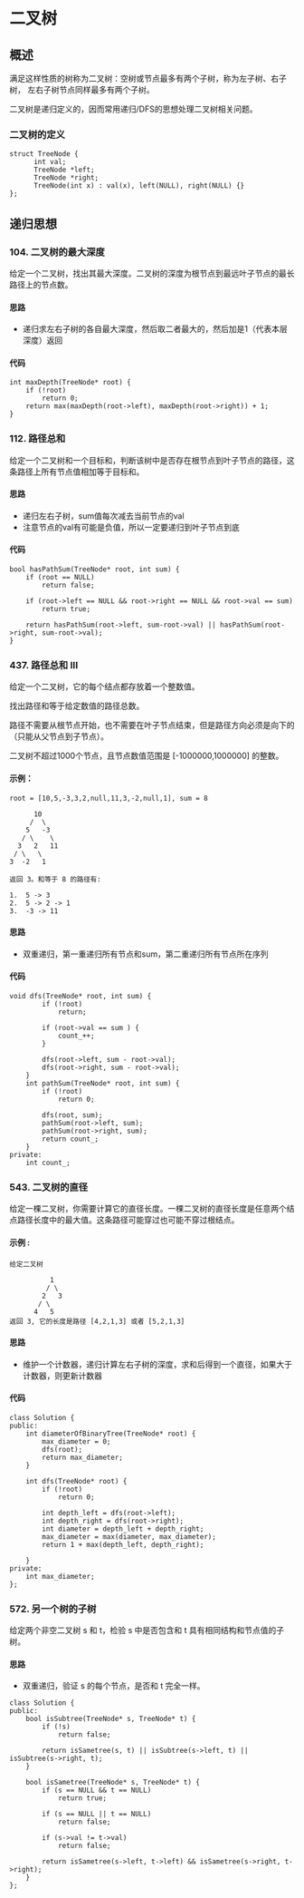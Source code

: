 # 二叉树
## 概述
满足这样性质的树称为二叉树：空树或节点最多有两个子树，称为左子树、右子树， 左右子树节点同样最多有两个子树。

二叉树是递归定义的，因而常用递归/DFS的思想处理二叉树相关问题。

### 二叉树的定义
```
struct TreeNode {
      int val;
      TreeNode *left;
      TreeNode *right;
      TreeNode(int x) : val(x), left(NULL), right(NULL) {}
};
```

## 递归思想
### 104. 二叉树的最大深度
给定一个二叉树，找出其最大深度。二叉树的深度为根节点到最远叶子节点的最长路径上的节点数。

#### 思路
- 递归求左右子树的各自最大深度，然后取二者最大的，然后加是1（代表本层深度）返回

#### 代码
```
int maxDepth(TreeNode* root) {
    if (!root)
        return 0;
    return max(maxDepth(root->left), maxDepth(root->right)) + 1;
}
```

### 112. 路径总和
给定一个二叉树和一个目标和，判断该树中是否存在根节点到叶子节点的路径，这条路径上所有节点值相加等于目标和。

#### 思路
- 递归左右子树，sum值每次减去当前节点的val
- 注意节点的val有可能是负值，所以一定要递归到叶子节点到底

#### 代码
```
bool hasPathSum(TreeNode* root, int sum) {
    if (root == NULL)
        return false;

    if (root->left == NULL && root->right == NULL && root->val == sum)
        return true;

    return hasPathSum(root->left, sum-root->val) || hasPathSum(root->right, sum-root->val);
}
```

### 437. 路径总和 III
给定一个二叉树，它的每个结点都存放着一个整数值。

找出路径和等于给定数值的路径总数。

路径不需要从根节点开始，也不需要在叶子节点结束，但是路径方向必须是向下的（只能从父节点到子节点）。

二叉树不超过1000个节点，且节点数值范围是 [-1000000,1000000] 的整数。

#### 示例：
```
root = [10,5,-3,3,2,null,11,3,-2,null,1], sum = 8

      10
     /  \
    5   -3
   / \    \
  3   2   11
 / \   \
3  -2   1

返回 3。和等于 8 的路径有:

1.  5 -> 3
2.  5 -> 2 -> 1
3.  -3 -> 11
```

#### 思路
- 双重递归，第一重递归所有节点和sum，第二重递归所有节点所在序列
#### 代码
```
void dfs(TreeNode* root, int sum) {
        if (!root)
            return;

        if (root->val == sum ) {
            count_++;
        }

        dfs(root->left, sum - root->val);
        dfs(root->right, sum - root->val);
    }
    int pathSum(TreeNode* root, int sum) {
        if (!root)
            return 0;

        dfs(root, sum);
        pathSum(root->left, sum);
        pathSum(root->right, sum);
        return count_;    
    }
private:
    int count_;
```

### 543. 二叉树的直径
给定一棵二叉树，你需要计算它的直径长度。一棵二叉树的直径长度是任意两个结点路径长度中的最大值。这条路径可能穿过也可能不穿过根结点。

#### 示例 :
```
给定二叉树

          1
         / \
        2   3
       / \     
      4   5    
返回 3, 它的长度是路径 [4,2,1,3] 或者 [5,2,1,3]
```
#### 思路
- 维护一个计数器，递归计算左右子树的深度，求和后得到一个直径，如果大于计数器，则更新计数器

#### 代码
```
class Solution {
public:
    int diameterOfBinaryTree(TreeNode* root) {
        max_diameter = 0;
        dfs(root);
        return max_diameter;
    }

    int dfs(TreeNode* root) {
        if (!root)
            return 0;
        
        int depth_left = dfs(root->left);
        int depth_right = dfs(root->right);
        int diameter = depth_left + depth_right;
        max_diameter = max(diameter, max_diameter);
        return 1 + max(depth_left, depth_right);

    }
private:
    int max_diameter;
};
```

### 572. 另一个树的子树
给定两个非空二叉树 s 和 t，检验 s 中是否包含和 t 具有相同结构和节点值的子树。

#### 思路
- 双重递归，验证 s 的每个节点，是否和 t 完全一样。

```
class Solution {
public:
    bool isSubtree(TreeNode* s, TreeNode* t) {
        if (!s)
            return false;
        
        return isSametree(s, t) || isSubtree(s->left, t) || isSubtree(s->right, t);
    }

    bool isSametree(TreeNode* s, TreeNode* t) {
        if (s == NULL && t == NULL)
            return true;
        
        if (s == NULL || t == NULL)
            return false;
        
        if (s->val != t->val)
            return false;
        
        return isSametree(s->left, t->left) && isSametree(s->right, t->right);
    }
};
```

